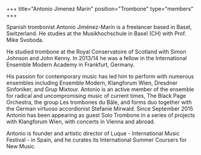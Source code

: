 +++
title="Antonio Jimenez Marin"
position="Trombone"
type="members"
+++

Spanish trombonist Antonio Jiménez-Marín is a freelancer based in Basel, Switzerland. He studies at the Musikhochschule in Basel (CH) with Prof. Mike Svoboda.

He studied trombone at the Royal Conservatoire of Scotland with Simon Johnson and John Kenny. In 2013/14 he was a fellow in the International Ensemble Modern Academy in Frankfurt, Germany.

His passion for contemporary music has led him to perform with numerous ensembles including Ensemble Modern, Klangforum Wien, Dresdner Sinfoniker, and Grup Mixtour. Antonio is an active member of the ensemble for radical and uncompromising music of current times, The Black Page Orchestra, the group Les trombones du Bâle, and forms duo together with the German virtuoso accordionist Stefanie Mirwald. Since September 2015 Antonio has been appearing as guest Solo Trombone in a series of projects with Klangforum Wien, with concerts in Vienna and abroad.

Antonio is founder and artistic director of Luque - International Music Festival - in Spain, and he curates its International Summer Coursers for New Music.
